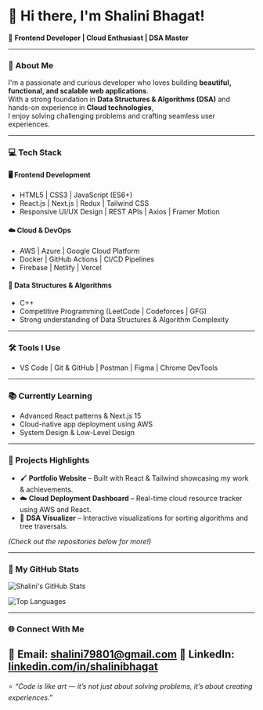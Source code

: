 # 👋 Hi there, I'm Shalini Bhagat!

🚀 **Frontend Developer | Cloud Enthusiast | DSA Master**

---

### 🌟 About Me
I'm a passionate and curious developer who loves building **beautiful, functional, and scalable web applications**.  
With a strong foundation in **Data Structures & Algorithms (DSA)** and hands-on experience in **Cloud technologies**,  
I enjoy solving challenging problems and crafting seamless user experiences.

---

### 💻 Tech Stack

#### 🖥️ Frontend Development
- HTML5 | CSS3 | JavaScript (ES6+)
- React.js | Next.js | Redux | Tailwind CSS
- Responsive UI/UX Design | REST APIs | Axios | Framer Motion

#### ☁️ Cloud & DevOps
- AWS | Azure | Google Cloud Platform
- Docker | GitHub Actions | CI/CD Pipelines
- Firebase | Netlify | Vercel

#### 🧠 Data Structures & Algorithms
- C++ 
- Competitive Programming (LeetCode | Codeforces | GFG)
- Strong understanding of Data Structures & Algorithm Complexity

---

### 🛠️ Tools I Use
- VS Code | Git & GitHub | Postman | Figma | Chrome DevTools

---

### 📚 Currently Learning
- Advanced React patterns & Next.js 15
- Cloud-native app deployment using AWS
- System Design & Low-Level Design

---

### 💼 Projects Highlights
- 🖌️ **Portfolio Website** – Built with React & Tailwind showcasing my work & achievements.  
- ☁️ **Cloud Deployment Dashboard** – Real-time cloud resource tracker using AWS and React.  
- 🔢 **DSA Visualizer** – Interactive visualizations for sorting algorithms and tree traversals.  

_(Check out the repositories below for more!)_

---

### 🧩 My GitHub Stats

![Shalini's GitHub Stats](https://github-readme-stats.vercel.app/api?username=ShaliniBhagat&show_icons=true&theme=tokyonight)

![Top Languages](https://github-readme-stats.vercel.app/api/top-langs/?username=ShaliniBhagat&layout=compact&theme=tokyonight)

---

### 🌐 Connect With Me
📧 **Email:** shalini79801@gmail.com
💼 **LinkedIn:** [linkedin.com/in/shalinibhagat](https://www.linkedin.com/in/shalini-bhagat-857362338/)
---

⭐ _“Code is like art — it’s not just about solving problems, it’s about creating experiences.”_
